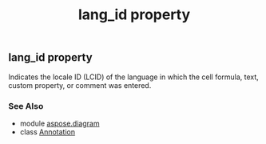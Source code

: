﻿---
title: lang_id property
second_title: Aspose.Diagram for Python via .NET API References
description: 
type: docs
weight: 70
url: /python-net/aspose.diagram/annotation/lang_id/
is_root: false
---

## lang_id property


Indicates the locale ID (LCID) of the language in which the cell formula, text, custom property, or comment was entered.

### See Also
* module [aspose.diagram](../../)
* class [Annotation](/diagram/python-net/aspose.diagram/annotation)
